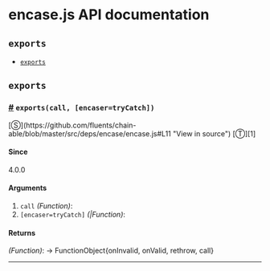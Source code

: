 # encase.js API documentation

<!-- div class="toc-container" -->

<!-- div -->

## `exports`
* <a href="#exports">`exports`</a>

<!-- /div -->

<!-- /div -->

<!-- div class="doc-container" -->

<!-- div -->

## `exports`

<!-- div -->

<h3 id="exports"><a href="#exports">#</a>&nbsp;<code>exports(call, [encaser=tryCatch])</code></h3>
[&#x24C8;](https://github.com/fluents/chain-able/blob/master/src/deps/encase/encase.js#L11 "View in source") [&#x24C9;][1]



#### Since
4.0.0

#### Arguments
1. `call` *(Function)*:
2. `[encaser=tryCatch]` *(|Function)*:

#### Returns
*(Function)*: -> FunctionObject{onInvalid, onValid, rethrow, call}

---

<!-- /div -->

<!-- /div -->

<!-- /div -->

 [1]: #exports "Jump back to the TOC."
